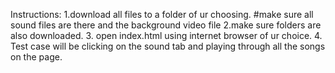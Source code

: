 Instructions:
1.download all files to a folder of ur choosing. #make sure all sound files are there and the background video file
2.make sure folders are also downloaded.
3. open index.html using internet browser of ur choice.
4. Test case will be clicking on the sound tab and playing through all the songs on the page.
